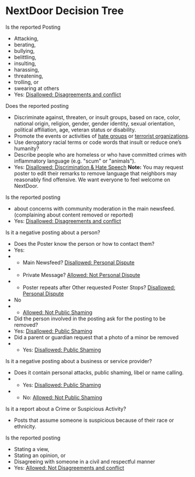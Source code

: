 # NextDoor Decision Tree

Is the reported Posting
* Attacking, 
* berating, 
* bullying, 
* belittling, 
* insulting, 
* harassing, 
* threatening, 
* trolling, or 
* swearing at others
* Yes: [Disallowed: Disagreements and conflict](https://help.nextdoor.com/s/article/be-helpful-not-hurtful?language=en_US#1)

Does the reported posting
* Discriminate against, threaten, or insult groups, based on race, color, national origin, religion, gender, gender identity, sexual orientation, political affiliation, age, veteran status or disability.
* Promote the events or activities of  [hate groups](https://en.wikipedia.org/wiki/Hate_group)  or  [terrorist organizations](https://en.wikipedia.org/wiki/List_of_designated_terrorist_groups).
* Use derogatory racial terms or code words that insult or reduce one’s humanity?
* Describe people who are homeless or who have committed crimes with inflammatory language (e.g. "scum" or "animals").
* Yes: [Disallowed: Discrimination & Hate Speech](https://help.nextdoor.com/s/article/be-helpful-not-hurtful?language=en_US#4)
**Note:** You may request poster to edit their remarks to remove language that neighbors may reasonably find offensive. We want everyone to feel welcome on NextDoor.

Is the reported posting
* about  concerns with community moderation in the main newsfeed. (complaining about content removed or reported)
* Yes: [Disallowed: Disagreements and conflict](https://help.nextdoor.com/s/article/be-helpful-not-hurtful?language=en_US#1)

Is it a negative posting about a person?
* Does the Poster know the person or how to contact them?
* Yes: 
* * Main Newsfeed? [Disallowed: Personal Dispute](https://help.nextdoor.com/s/article/be-helpful-not-hurtful?language=en_US#3)
* * Private Message? [Allowed: Not Personal Dispute](https://help.nextdoor.com/s/article/be-helpful-not-hurtful?language=en_US#3)
* * Poster repeats after Other requested Poster Stops? [Disallowed: Personal Dispute](https://help.nextdoor.com/s/article/be-helpful-not-hurtful?language=en_US#3)
* No
* * [Allowed: Not Public Shaming](https://help.nextdoor.com/s/article/be-helpful-not-hurtful?language=en_US#2)
* Did the person involved in the posting ask for the posting to be removed?
* Yes: [Disallowed: Public Shaming](https://help.nextdoor.com/s/article/be-helpful-not-hurtful?language=en_US#2)
* Did a parent or guardian request that a photo of a minor be removed
* * Yes: [Disallowed: Public Shaming](https://help.nextdoor.com/s/article/be-helpful-not-hurtful?language=en_US#2)

Is it a negative posting about a business or service provider?
* Does it contain personal attacks, public shaming, libel or name calling. 
* * Yes: [Disallowed: Public Shaming](https://help.nextdoor.com/s/article/be-helpful-not-hurtful?language=en_US#2)
* * No: [Allowed: Not Public Shaming](https://help.nextdoor.com/s/article/be-helpful-not-hurtful?language=en_US#2)

Is it a report about a Crime or Suspicious Activity?
* Posts that assume someone is suspicious because of their race or ethnicity.



Is the reported posting
* Stating a view, 
* Stating an opinion, or 
* Disagreeing with someone in a civil and respectful manner
* Yes: [Allowed: Not Disagreements and conflict](https://help.nextdoor.com/s/article/be-helpful-not-hurtful?language=en_US#1)

<!--stackedit_data:
eyJoaXN0b3J5IjpbMTk4NjA0MDk4MSwzNjA0Mjg5NjQsMjI2Mz
I4NzY4LC0yMDA2MTQ5NTczXX0=
-->